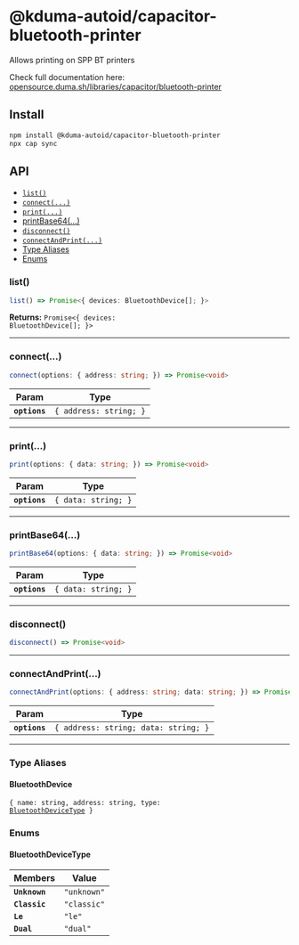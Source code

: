 # @kduma-autoid/capacitor-bluetooth-printer

Allows printing on SPP BT printers

Check full documentation here: [opensource.duma.sh/libraries/capacitor/bluetooth-printer](https://opensource.duma.sh/libraries/capacitor/bluetooth-printer)

## Install

```bash
npm install @kduma-autoid/capacitor-bluetooth-printer
npx cap sync
```

## API

<docgen-index>

* [`list()`](#list)
* [`connect(...)`](#connect)
* [`print(...)`](#print)
* [printBase64(...)](#printbase64)
* [`disconnect()`](#disconnect)
* [`connectAndPrint(...)`](#connectandprint)
* [Type Aliases](#type-aliases)
* [Enums](#enums)

</docgen-index>
<docgen-api>
<!--Update the source file JSDoc comments and rerun docgen to update the docs below-->

### list()

```typescript
list() => Promise<{ devices: BluetoothDevice[]; }>
```

**Returns:** <code>Promise&lt;{ devices: BluetoothDevice[]; }&gt;</code>

--------------------


### connect(...)

```typescript
connect(options: { address: string; }) => Promise<void>
```

| Param         | Type                              |
| ------------- | --------------------------------- |
| **`options`** | <code>{ address: string; }</code> |

--------------------


### print(...)

```typescript
print(options: { data: string; }) => Promise<void>
```

| Param         | Type                           |
| ------------- | ------------------------------ |
| **`options`** | <code>{ data: string; }</code> |

--------------------

### printBase64(...)

```typescript
printBase64(options: { data: string; }) => Promise<void>
```

| Param         | Type                           |
| ------------- | ------------------------------ |
| **`options`** | <code>{ data: string; }</code> |

--------------------


### disconnect()

```typescript
disconnect() => Promise<void>
```

--------------------


### connectAndPrint(...)

```typescript
connectAndPrint(options: { address: string; data: string; }) => Promise<void>
```

| Param         | Type                                            |
| ------------- | ----------------------------------------------- |
| **`options`** | <code>{ address: string; data: string; }</code> |

--------------------


### Type Aliases


#### BluetoothDevice

<code>{ name: string, address: string, type: <a href="#bluetoothdevicetype">BluetoothDeviceType</a> }</code>


### Enums


#### BluetoothDeviceType

| Members       | Value                  |
| ------------- | ---------------------- |
| **`Unknown`** | <code>"unknown"</code> |
| **`Classic`** | <code>"classic"</code> |
| **`Le`**      | <code>"le"</code>      |
| **`Dual`**    | <code>"dual"</code>    |

</docgen-api>
